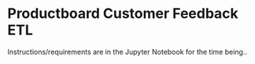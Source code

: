 # Productboard Customer Feedback ETL

Instructions/requirements are in the Jupyter Notebook for the time being..
